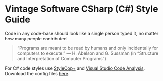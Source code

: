 # Vintage Software CSharp (C#) Style Guide

Code in any code-base should look like a single person typed it, no matter how many people contributed.

> “Programs are meant to be read by humans and only incidentally for computers to execute.”
> — H. Abelson and G. Sussman (in “Structure and Interpretation of Computer Programs”)

For C# code styles use [StyleCop+](https://stylecopplus.codeplex.com/) and [Visual Studio Code Analysis](https://msdn.microsoft.com/en-us/library/3z0aeatx.aspx). Download the config files [here](https://github.com/vintage-software/csharp/tree/master/linters).
